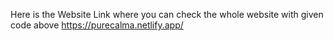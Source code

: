 Here is the Website Link where you can check the whole website with given code above  https://purecalma.netlify.app/
